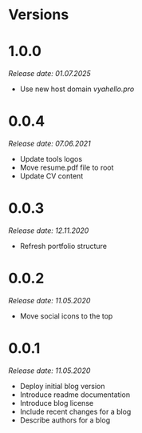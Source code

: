 Versions
========

1.0.0
=========

_Release date: 01.07.2025_

- Use new host domain *vyahello.pro*

0.0.4
=========
_Release date: 07.06.2021_

- Update tools logos
- Move resume.pdf file to root
- Update CV content

0.0.3
=========
_Release date: 12.11.2020_

- Refresh portfolio structure

0.0.2
=========
_Release date: 11.05.2020_

- Move social icons to the top

0.0.1
========
_Release date: 11.05.2020_

- Deploy initial blog version
- Introduce readme documentation
- Introduce blog license
- Include recent changes for a blog
- Describe authors for a blog
